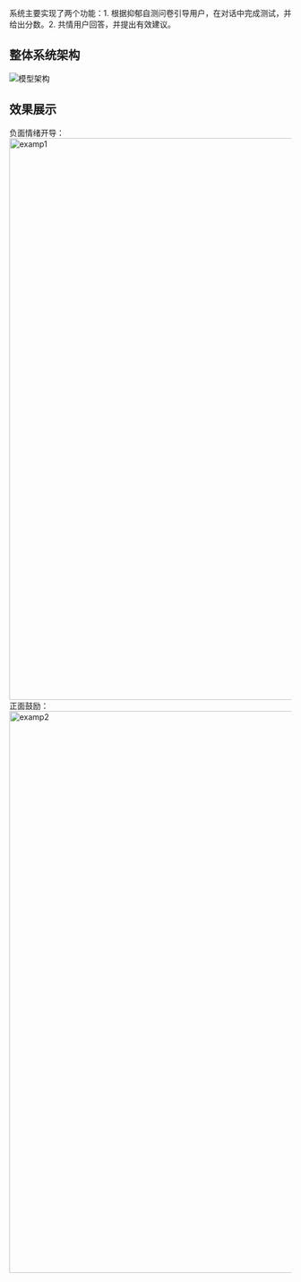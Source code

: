 系统主要实现了两个功能：1. 根据抑郁自测问卷引导用户，在对话中完成测试，并给出分数。2. 共情用户回答，并提出有效建议。

## 整体系统架构
![模型架构](https://github.com/user-attachments/assets/824fbe90-725f-455e-bd75-6c67e68f6aee)

## 效果展示
负面情绪开导：<img width="1004" alt="examp1" src="https://github.com/user-attachments/assets/5b779d3c-ef03-4246-ab92-a48b4866a313" />
正面鼓励：<img width="1004" alt="examp2" src="https://github.com/user-attachments/assets/5c237c3e-20af-4166-b78e-f666a81985ae" />
